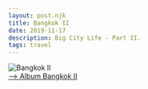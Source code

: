 ```yaml
---
layout: post.njk
title: Bangkok II
date: 2019-11-17
description: Big City Life - Part II.
tags: travel
---
```



![Bangkok II](https://lh3.googleusercontent.com/6Ii1h2FhwjoV0_rRCRX8NjlznUxYv7kWiWVsWHRzld59Tn1AF4X-u86xRu3mITkqpaSNrRrL2vgY3qX7ZROfBEer_Catae7Iv9KTswWHAgrJwGIPDBC09HweZcBWunkiCx4EWAgQ6CHhjbQfJbYOl35IJEgLcg2z-ZdRqAVOJp4IYnOTJeGL_vBTheGxe2LzsHucMVFVouRINio_aAdyOE6Sx4L5Zpq5RYcAwtgh8HyMXxzsO41MQWPpJwGP1X7ARZbghOM74AuKYQJkkw534Wu81uoS0HXSbPsWSr8HMTiPlymv1NBV2gjDcPzU4PWbjWBRT6daYuw42vCWeEI_wUuaLpMvWhy_9KPhoSslgBqj5zwgGkfmep9fy7N5OWE2gjWosGrgQfujAdxH5xtV_zkFnYFRoc9IRrONXDpvEq_AsQX_eNAfeUI9gV3XmdBASKGcJZotzR4IlGt3dR1CVVhGIAElqTBA7XUznZe8_GFTBKVf2qB8jAD4VaUgS4yj2LL4YKR8B4mFcd0Ofs4eEcIvweg1INjz8EqQMRU0puJKhMSHQup1BbFHsX2Hdu18hC0jVDjTT2S4CNmLhfKemJDVU44SKK9rxzMFmHDx5sPIbmCDD45qvxBddD00XRGzVdyX_Y4T2LQsxtMLAZGX2gNokUzJ71UQam0AwHZXDZiJ9JuJ6NRgmYk=s217-p-k-no)  
<a href="https://photos.app.goo.gl/JoLSUvMhHjwjArJv6" target="_blank">--> Album Bangkok II</a>